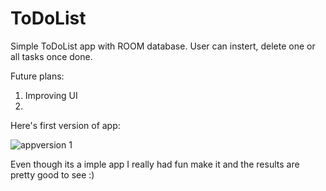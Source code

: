 # ToDoList
Simple ToDoList app with ROOM database. User can instert, delete one or all tasks once done.

Future plans:
1) Improving UI
2) 

Here's first version of app:


![appversion 1](https://user-images.githubusercontent.com/70331405/129234012-ac789205-e499-4af1-b2b0-d8d4f40cc770.jpg)

Even though its a imple app I really had fun make it and the results are pretty good to see :)
